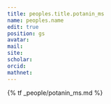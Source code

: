 ```yaml
---
title: peoples.title.potanin_ms
name: peoples.name
edit: true
position: gs
avatar:
mail:
site:
scholar:
orcid:
mathnet:
---
```


{% tf _people/potanin_ms.md %}